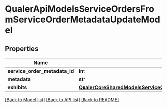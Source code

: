 # QualerApiModelsServiceOrdersFromServiceOrderMetadataUpdateModel

## Properties
Name | Type | Description | Notes
------------ | ------------- | ------------- | -------------
**service_order_metadata_id** | **int** |  | [optional] 
**metadata** | **str** |  | [optional] 
**exhibits** | [**QualerCoreSharedModelsServiceOrderMetadataServiceOrderMetadataExhibits**](QualerCoreSharedModelsServiceOrderMetadataServiceOrderMetadataExhibits.md) |  | [optional] 

[[Back to Model list]](../README.md#documentation-for-models) [[Back to API list]](../README.md#documentation-for-api-endpoints) [[Back to README]](../README.md)



